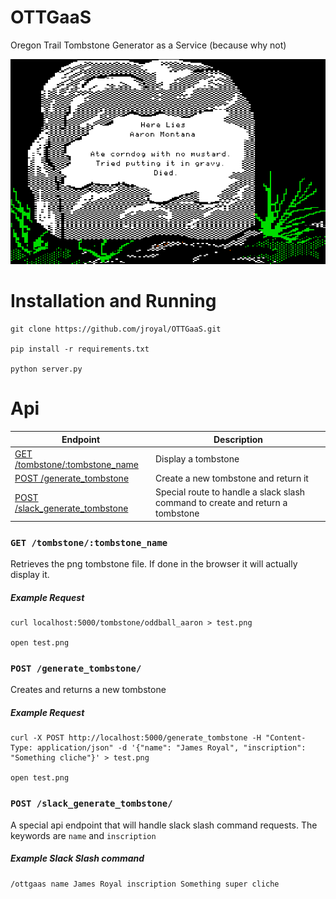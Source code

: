 # OTTGaaS

Oregon Trail Tombstone Generator as a Service (because why not)

![example](created_tombstones/oddball_aaron.png)

# Installation and Running

```
git clone https://github.com/jroyal/OTTGaaS.git

pip install -r requirements.txt

python server.py
```

# Api

| Endpoint | Description |
| ---- | --------------- |
| [GET /tombstone/:tombstone_name](#get-tombstonetombstone_name) | Display a tombstone |
| [POST /generate_tombstone](#post-generate_tombstone) | Create a new tombstone and return it |
| [POST /slack_generate_tombstone](#post-slack_generate_tombstone) | Special route to handle a slack slash command to create and return a tombstone |

### `GET /tombstone/:tombstone_name`

Retrieves the png tombstone file. If done in the browser it will actually display it.

##### Example Request

```
curl localhost:5000/tombstone/oddball_aaron > test.png

open test.png
```

### `POST /generate_tombstone/`

Creates and returns a new tombstone

##### Example Request

```
curl -X POST http://localhost:5000/generate_tombstone -H "Content-Type: application/json" -d '{"name": "James Royal", "inscription": "Something cliche"}' > test.png

open test.png
```

### `POST /slack_generate_tombstone/`

A special api endpoint that will handle slack slash command requests. The keywords are `name` and `inscription`

##### Example Slack Slash command

```
/ottgaas name James Royal inscription Something super cliche
```
